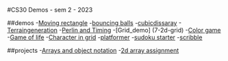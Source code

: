 #CS30 Demos - sem 2 - 2023

##demos
-[Moving rectangle](1-movingrectangle)
-[bouncing balls](2-bouncingballsdemo)
-[cubicdissaray](3-cubicdiss)
-[Terraingeneration](4-terrain)
-[Perlin and Timing](6-perlin)
-[Grid_demo] (7-2d-grid)
-[Color game](8-colorgame)
-[Game of life](9-Gameoflife)
-[Character in grid](10-character-in-grid)
-[platformer](11-platformer)
-[sudoku starter](12-sudokudemo)
-[scribble](13-scribbledemo)

##projects
-[Arrays and object notation](array-assignment)
-[2d array assignment](cat-game)